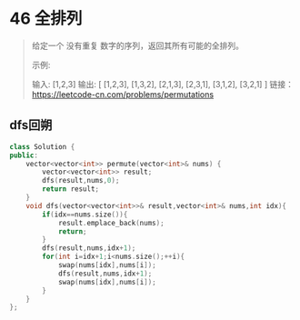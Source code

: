 # 46 全排列

> 给定一个 没有重复 数字的序列，返回其所有可能的全排列。
>
> 示例:
>
> 输入: [1,2,3]
> 输出:
> [
>   [1,2,3],
>   [1,3,2],
>   [2,1,3],
>   [2,3,1],
>   [3,1,2],
>   [3,2,1]
> ]
> 链接：https://leetcode-cn.com/problems/permutations

## dfs回朔

~~~c++
class Solution {
public:
    vector<vector<int>> permute(vector<int>& nums) {
        vector<vector<int>> result;
        dfs(result,nums,0);
        return result;
    }
    void dfs(vector<vector<int>>& result,vector<int>& nums,int idx){
        if(idx==nums.size()){
            result.emplace_back(nums);
            return;
        }
        dfs(result,nums,idx+1);
        for(int i=idx+1;i<nums.size();++i){
            swap(nums[idx],nums[i]);
            dfs(result,nums,idx+1);
            swap(nums[idx],nums[i]);
        }
    }
};
~~~

